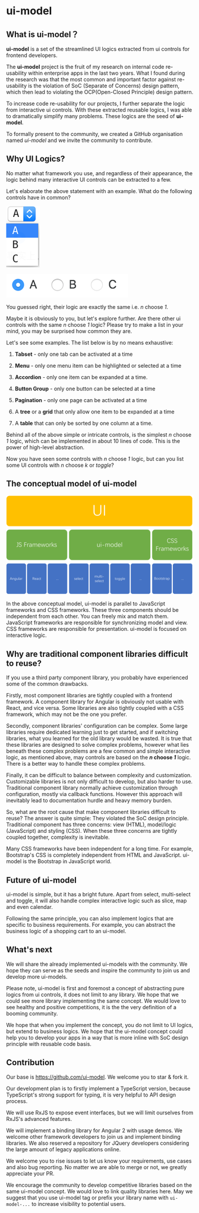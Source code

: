 # ui-model

## What is ui-model？

**ui-model** is a set of the streamlined UI logics extracted from ui controls for frontend developers. 

The **ui-model** project is the fruit of my research on internal code re-usability within enterprise apps in the last two years. What I found during the research was that the most common and important factor against re-usability is the violation of SoC (Separate of Concerns) design pattern, which then lead to violating the OCP(Open-Closed Principle) design pattern. 

To increase code re-usability for our projects, I further separate the logic from interactive ui controls. With these extracted reusable logics, I was able to dramatically simplify many problems. These logics are the seed of **ui-model**. 

To formally present to the community, we created a GitHub organisation named *ui-model* and we invite the community to contribute.

## Why UI Logics? 

No matter what framework you use, and regardless of their appearance, the logic behind many interactive UI controls can be extracted to a few. 

Let's elaborate the above statement with an example. What do the following controls have in common?

![Select](./images/select.png)

![Radio Group](./images/radio.png)

You guessed right, their logic are exactly the same i.e. *n* choose *1*.

Maybe it is obviously to you, but let's explore further. Are there other ui controls with the same *n* choose *1* logic? Please try to make a list in your mind, you may be surprised how common they are.

Let's see some examples. The list below is by no means exhaustive: 

1. **Tabset** - only one tab can be activated at a time

1. **Menu** - only one menu item can be highlighted or selected at a time

1. **Accordion** - only one item can be expanded at a time. 

1. **Button Group** - only one button can be selected at a time

1. **Pagination** - only one page can be activated at a time

1. A **tree** or a **grid** that only allow one item to be expanded at a time

1. A **table** that can only be sorted by one column at a time. 

Behind all of the above simple or intricate controls, is the simplest *n* choose *1* logic, which can be implemented in about 10 lines of code. This is the power of high-level abstraction. 

Now you have seen some controls with *n* choose *1* logic, but can you list some UI controls with *n* choose *k* or *toggle*?

## The conceptual model of ui-model

![Architecture](./images/architecture.png)

In the above conceptual model, ui-model is parallel to JavaScript frameworks and CSS frameworks. These three components should be independent from each other. You can freely mix and match them. JavaScript frameworks are responsible for synchronizing model and view. CSS frameworks are responsible for presentation. ui-model is focused on interactive logic. 

## Why are traditional component libraries difficult to reuse?  

If you use a third party component library, you probably have experienced some of the common drawbacks. 

Firstly, most component libraries are tightly coupled with a frontend framework. A component library for Angular is obviously not usable with React, and vice versa. Some libraries are also tightly coupled with a CSS framework, which may not be the one you prefer.

Secondly, component libraries' configuration can be complex. Some large libraries require dedicated learning just to get started, and if switching libraries, what you learned for the old library would be wasted. It is true that these libraries are designed to solve complex problems, however what lies beneath these complex problems are a few common and simple interactive logic, as mentioned above, may controls are based on the ***n* choose *1*** logic. There is a better way to handle these complex problems.

Finally, it can be difficult to balance between complexity and customization. Customizable libraries is not only difficult to develop, but also harder to use. Traditional component library normally achieve customization through configuration, mostly via callback functions. However this approach will inevitably lead to documentation hurdle and heavy memory burden.    

So, what are the root cause that make component libraries difficult to reuse? The answer is quite simple: They violated the SoC design principle. Traditional component has three concerns: view (HTML), model/logic (JavaScript) and styling (CSS). When these three concerns are tightly coupled together, complexity is inevitable.  

Many CSS frameworks have been independent for a long time. For example, Bootstrap's CSS is completely independent from HTML and JavaScript. ui-model is the Bootstrap in JavaScript world. 

## Future of ui-model

ui-model is simple, but it has a bright future. Apart from select, multi-select and toggle, it will also handle complex interactive logic such as slice, map and even calendar.

Following the same principle, you can also implement logics that are specific to business requirements. For example, you can abstract the business logic of a shopping cart to an ui-model. 
 
## What's next

We will share the already implemented ui-models with the community. We hope they can serve as the seeds and inspire the community to join us and develop more ui-models. 

Please note, ui-model is first and foremost a concept of abstracting pure logics from ui controls, it does not limit to any library. We hope that we could see more library implementing the same concept. We would love to see healthy and positive competitions, it is the the very definition of a booming community. 

We hope that when you implement the concept, you do not limit to UI logics, but extend to business logics. We hope that the ui-model concept could help you to develop your apps in a way that is more inline with SoC design principle with reusable code basis. 

## Contribution

Our base is <https://github.com/ui-model>. We welcome you to star & fork it.

Our development plan is to firstly implement a TypeScript version, because TypeScript's strong support for typing, it is very helpful to API design process. 

We will use RxJS to expose event interfaces, but we will limit ourselves from RxJS's advanced features.

We will implement a binding library for Angular 2 with usage demos. We welcome other framework developers to join us and implement binding libraries. We also reserved a repository for JQuery developers considering the large amount of legacy applications online.

We welcome you to rise issues to let us know your requirements, use cases and also bug reporting. No matter we are able to merge or not, we greatly appreciate your PR. 

We encourage the community to develop competitive libraries based on the same ui-model concept. We would love to link quality libraries here. May we suggest that you use ui-model tag or prefix your library name with `ui-model-...` to increase visibility to potential users. 
